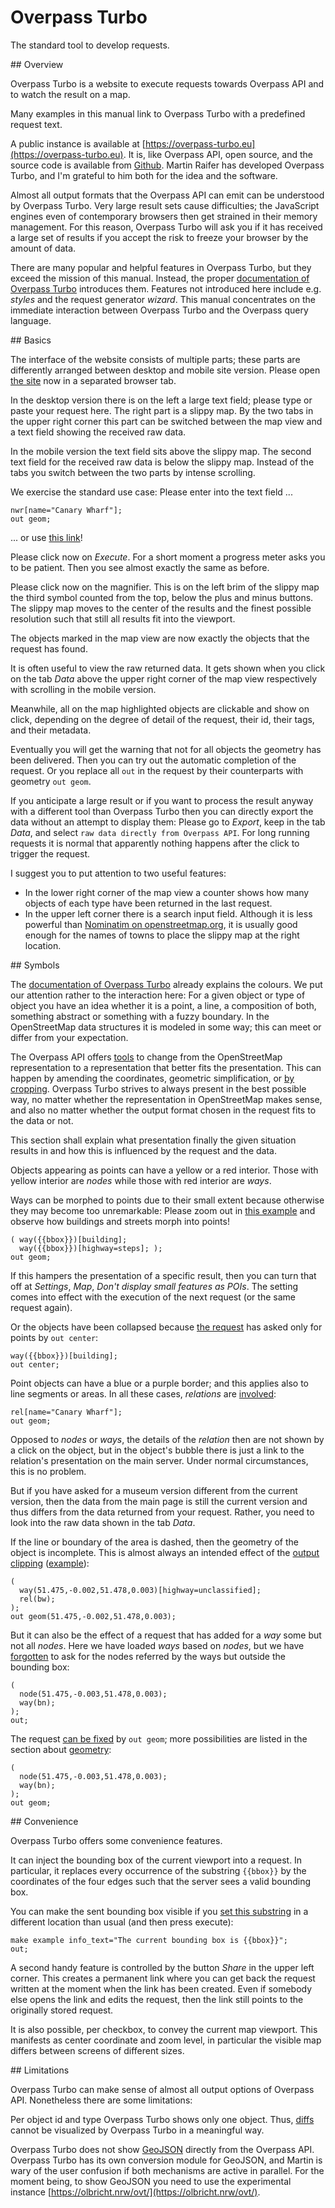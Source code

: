 Overpass Turbo
==============

The standard tool to develop requests.

<a name="overview"/>
## Overview

Overpass Turbo is a website
to execute requests towards Overpass API
and to watch the result on a map.

Many examples in this manual link to Overpass Turbo with a predefined request text.

A public instance is available at [https://overpass-turbo.eu](https://overpass-turbo.eu).
It is, like Overpass API, open source,
and the source code is available from [Github](https://github.com/tyrasd/overpass-turbo).
Martin Raifer has developed Overpass Turbo,
and I'm grateful to him both for the idea and the software.

Almost all output formats
that the Overpass API can emit
can be understood by Overpass Turbo.
Very large result sets cause difficulties;
the JavaScript engines even of contemporary browsers then get strained in their memory management.
For this reason, Overpass Turbo will ask you
if it has received a large set of results
if you accept the risk to freeze your browser by the amount of data.

There are many popular and helpful features in Overpass Turbo,
but they exceed the mission of this manual.
Instead, the proper [documentation of Overpass Turbo](https://wiki.openstreetmap.org/wiki/Overpass_turbo) introduces them.
Features not introduced here include e.g. _styles_ and the request generator _wizard_.
This manual concentrates on the immediate interaction between Overpass Turbo and the Overpass query language.

<a name="basics"/>
## Basics

The interface of the website consists of multiple parts;
these parts are differently arranged between desktop and mobile site version.
Please open [the site](https://overpass-turbo.eu) now in a separated browser tab.

In the desktop version there is on the left a large text field;
please type or paste your request here.
The right part is a slippy map.
By the two tabs in the upper right corner
this part can be switched between the map view and a text field showing the received raw data.

In the mobile version the text field sits above the slippy map.
The second text field for the received raw data is below the slippy map.
Instead of the tabs you switch between the two parts by intense scrolling.

We exercise the standard use case:
Please enter into the text field ...

    nwr[name="Canary Wharf"];
    out geom;

... or use [this link](https://overpass-turbo.eu/?lat=51.4775&lon=0.0&zoom=18&Q=CGI_STUB)!

Please click now on _Execute_.
For a short moment a progress meter asks you to be patient.
Then you see almost exactly the same as before.

Please click now on the magnifier.
This is on the left brim of the slippy map the third symbol counted from the top,
below the plus and minus buttons.
The slippy map moves to the center of the results and the finest possible resolution
such that still all results fit into the viewport.

The objects marked in the map view are now exactly the objects that the request has found.

It is often useful to view the raw returned data.
It gets shown when you click on the tab _Data_ above the upper right corner of the map view
respectively with scrolling in the mobile version.

Meanwhile, all on the map highlighted objects are clickable
and show on click, depending on the degree of detail of the request,
their id, their tags, and their metadata.

Eventually you will get the warning
that not for all objects the geometry has been delivered.
Then you can try out the automatic completion of the request.
Or you replace all `out` in the request by their counterparts with geometry `out geom`.

If you anticipate a large result
or if you want to process the result anyway with a different tool than Overpass Turbo
then you can directly export the data without an attempt to display them:
Please go to _Export_, keep in the tab _Data_,
and select `raw data directly from Overpass API`.
For long running requests it is normal
that apparently nothing happens after the click to trigger the request.

I suggest you to put attention to two useful features:

* In the lower right corner of the map view
  a counter shows how many objects of each type have been returned in the last request.
* In the upper left corner there is a search input field.
  Although it is less powerful than [Nominatim on openstreetmap.org](../criteria/nominatim.md),
  it is usually good enough for the names of towns to place the slippy map at the right location.

<a name="symbols"/>
## Symbols

The [documentation of Overpass Turbo](https://wiki.openstreetmap.org/wiki/Overpass_turbo) already explains the colours.
We put our attention rather to the interaction here:
For a given object or type of object you have an idea
whether it is a point, a line, a composition of both, something abstract or something with a fuzzy boundary.
In the OpenStreetMap data structures it is modeled in some way;
this can meet or differ from your expectation.

The Overpass API offers [tools](formats.md#extras)
to change from the OpenStreetMap representation to a representation
that better fits the presentation.
This can happen by amending the coordinates, geometric simplification, or [by cropping](../full_data/bbox.md#crop).
Overpass Turbo strives to always present in the best possible way,
no matter whether the representation in OpenStreetMap makes sense,
and also no matter whether the output format chosen in the request fits to the data or not.

This section shall explain
what presentation finally the given situation results in
and how this is influenced by the request and the data.

Objects appearing as points can have a yellow or a red interior.
Those with yellow interior are _nodes_
while those with red interior are _ways_.

Ways can be morphed to points due to their small extent
because otherwise they may become too unremarkable:
Please zoom out in [this example](https://overpass-turbo.eu/?lat=51.477&lon=0.0&zoom=19&Q=CGI_STUB)
and observe how buildings and streets morph into points!

    ( way({{bbox}})[building];
      way({{bbox}})[highway=steps]; );
    out geom;

If this hampers the presentation of a specific result,
then you can turn that off at _Settings_, _Map_, _Don't display small features as POIs_.
The setting comes into effect with the execution of the next request (or the same request again).

Or the objects have been collapsed because [the request](https://overpass-turbo.eu/?lat=51.477&lon=0.0&zoom=19&Q=CGI_STUB) has asked only for points by `out center`:

    way({{bbox}})[building];
    out center;

Point objects can have a blue or a purple border;
and this applies also to line segments or areas.
In all these cases, _relations_ are [involved](https://overpass-turbo.eu/?lat=51.5045&lon=-0.0195&zoom=16&Q=CGI_STUB):

    rel[name="Canary Wharf"];
    out geom;

Opposed to _nodes_ or _ways_, the details of the _relation_ then are not shown by a click on the object,
but in the object's bubble there is just a link to the relation's presentation on the main server.
Under normal circumstances, this is no problem.

But if you have asked for a museum version different from the current version,
then the data from the main page is still the current version
and thus differs from the data returned from your request.
Rather, you need to look into the raw data shown in the tab _Data_.

If the line or boundary of the area is dashed,
then the geometry of the object is incomplete.
This is almost always an intended effect of the [output clipping](../full_data/bbox.md#crop) ([example](https://overpass-turbo.eu/?lat=51.4765&lon=0.0&zoom=16&Q=CGI_STUB)):

    (
      way(51.475,-0.002,51.478,0.003)[highway=unclassified];
      rel(bw);
    );
    out geom(51.475,-0.002,51.478,0.003);

But it can also be the effect of a request
that has added for a _way_ some but not all _nodes_.
Here we have loaded _ways_ based on _nodes_,
but we have [forgotten](https://overpass-turbo.eu/?lat=51.4765&lon=0.0&zoom=17&Q=CGI_STUB)
to ask for the nodes referred by the ways but outside the bounding box:

    (
      node(51.475,-0.003,51.478,0.003);
      way(bn);
    );
    out;

The request [can be fixed](https://overpass-turbo.eu/?lat=51.4765&lon=0.0&zoom=17&Q=CGI_STUB) by `out geom`;
more possibilities are listed in the section about [geometry](../full_data/osm_types.md#nodes_ways):

    (
      node(51.475,-0.003,51.478,0.003);
      way(bn);
    );
    out geom;

<a name="convenience"/>
## Convenience

Overpass Turbo offers some convenience features.

It can inject the bounding box of the current viewport into a request.
In particular, it replaces every occurrence of the substring `{{bbox}}` by the coordinates of the four edges
such that the server sees a valid bounding box.

You can make the sent bounding box visible
if you [set this substring](https://overpass-turbo.eu/?lat=51.4765&lon=0.0&zoom=17&Q=CGI_STUB) in a different location than usual
(and then press execute):

    make example info_text="The current bounding box is {{bbox}}";
    out;

A second handy feature is controlled by the button _Share_ in the upper left corner.
This creates a permanent link
where you can get back the request written at the moment when the link has been created.
Even if somebody else opens the link and edits the request,
then the link still points to the originally stored request.

It is also possible, per checkbox, to convey the current map viewport.
This manifests as center coordinate and zoom level,
in particular the visible map differs between screens of different sizes.

<a name="limitations"/>
## Limitations

Overpass Turbo can make sense of almost all output options of Overpass API.
Nonetheless there are some limitations:

Per object id and type Overpass Turbo shows only one object.
Thus, [diffs](index.md) cannot be visualized by Overpass Turbo in a meaningful way.

Overpass Turbo does not show [GeoJSON](../targets/formats.md#json) directly from the Overpass API.
Overpass Turbo has its own conversion module for GeoJSON,
and Martin is wary of the user confusion
if both mechanisms are active in parallel.
For the moment being, to show GeoJSON you need to use the experimental instance [https://olbricht.nrw/ovt/](https://olbricht.nrw/ovt/).
